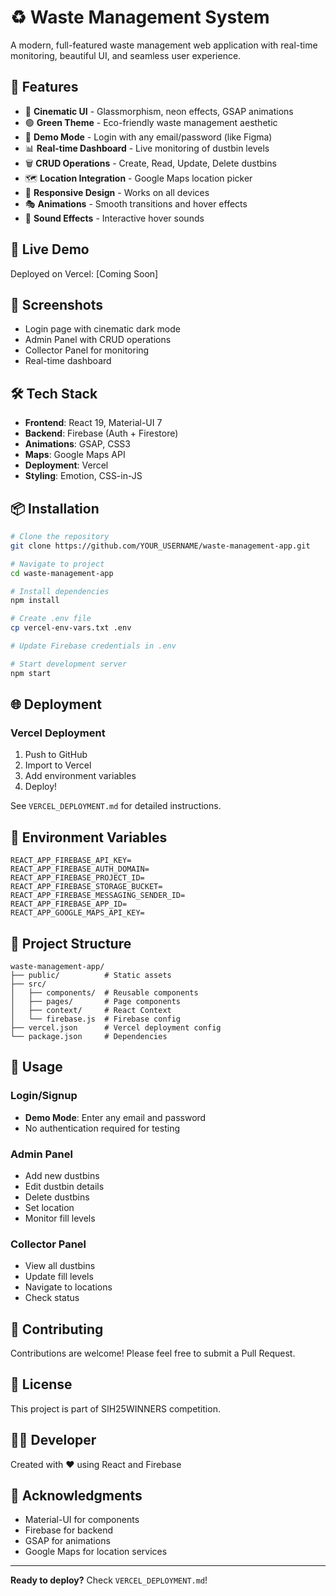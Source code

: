 # ♻️ Waste Management System

A modern, full-featured waste management web application with real-time monitoring, beautiful UI, and seamless user experience.

## 🌟 Features

- 🎨 **Cinematic UI** - Glassmorphism, neon effects, GSAP animations
- 🟢 **Green Theme** - Eco-friendly waste management aesthetic
- 🔐 **Demo Mode** - Login with any email/password (like Figma)
- 📊 **Real-time Dashboard** - Live monitoring of dustbin levels
- 🗑️ **CRUD Operations** - Create, Read, Update, Delete dustbins
- 🗺️ **Location Integration** - Google Maps location picker
- 📱 **Responsive Design** - Works on all devices
- 🎭 **Animations** - Smooth transitions and hover effects
- 🎵 **Sound Effects** - Interactive hover sounds

## 🚀 Live Demo

Deployed on Vercel: [Coming Soon]

## 📸 Screenshots

- Login page with cinematic dark mode
- Admin Panel with CRUD operations
- Collector Panel for monitoring
- Real-time dashboard

## 🛠️ Tech Stack

- **Frontend**: React 19, Material-UI 7
- **Backend**: Firebase (Auth + Firestore)
- **Animations**: GSAP, CSS3
- **Maps**: Google Maps API
- **Deployment**: Vercel
- **Styling**: Emotion, CSS-in-JS

## 📦 Installation

```bash
# Clone the repository
git clone https://github.com/YOUR_USERNAME/waste-management-app.git

# Navigate to project
cd waste-management-app

# Install dependencies
npm install

# Create .env file
cp vercel-env-vars.txt .env

# Update Firebase credentials in .env

# Start development server
npm start
```

## 🌐 Deployment

### Vercel Deployment

1. Push to GitHub
2. Import to Vercel
3. Add environment variables
4. Deploy!

See `VERCEL_DEPLOYMENT.md` for detailed instructions.

## 🔑 Environment Variables

```
REACT_APP_FIREBASE_API_KEY=
REACT_APP_FIREBASE_AUTH_DOMAIN=
REACT_APP_FIREBASE_PROJECT_ID=
REACT_APP_FIREBASE_STORAGE_BUCKET=
REACT_APP_FIREBASE_MESSAGING_SENDER_ID=
REACT_APP_FIREBASE_APP_ID=
REACT_APP_GOOGLE_MAPS_API_KEY=
```

## 📂 Project Structure

```
waste-management-app/
├── public/          # Static assets
├── src/
│   ├── components/  # Reusable components
│   ├── pages/       # Page components
│   ├── context/     # React Context
│   └── firebase.js  # Firebase config
├── vercel.json      # Vercel deployment config
└── package.json     # Dependencies
```

## 🎯 Usage

### Login/Signup
- **Demo Mode**: Enter any email and password
- No authentication required for testing

### Admin Panel
- Add new dustbins
- Edit dustbin details
- Delete dustbins
- Set location
- Monitor fill levels

### Collector Panel
- View all dustbins
- Update fill levels
- Navigate to locations
- Check status

## 🤝 Contributing

Contributions are welcome! Please feel free to submit a Pull Request.

## 📄 License

This project is part of SIH25WINNERS competition.

## 👨‍💻 Developer

Created with ❤️ using React and Firebase

## 🎉 Acknowledgments

- Material-UI for components
- Firebase for backend
- GSAP for animations
- Google Maps for location services

---

**Ready to deploy?** Check `VERCEL_DEPLOYMENT.md`!
